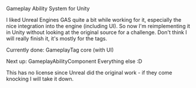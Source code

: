 Gameplay Ability System for Unity

I liked Unreal Engines GAS quite a bit while working for it, especially the nice integration into the engine (including UI).
So now I'm reimplementing it in Unity without looking at the original source for a challenge. Don't think I will really finish it, it's mostly for the tags. 

Currently done:
GameplayTag core (with UI)

Next up:
GameplayAbilityComponent
Everything else :D 

This has no license since Unreal did the original work - if they come knocking I will take it down.
